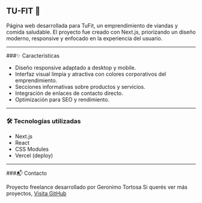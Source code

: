 ## TU-FIT 🍴

Página web desarrollada para TuFit, un emprendimiento de viandas y comida saludable.
El proyecto fue creado con Next.js, priorizando un diseño moderno, responsive y enfocado en la experiencia del usuario.

---

###✨ Características

- Diseño responsive adaptado a desktop y mobile.
- Interfaz visual limpia y atractiva con colores corporativos del emprendimiento.
- Secciones informativas sobre productos y servicios.
- Integración de enlaces de contacto directo.
- Optimización para SEO y rendimiento.

--- 

### 🛠️ Tecnologías utilizadas

- Next.js
- React
- CSS Modules
- Vercel (deploy)

--- 

###📬 Contacto

Proyecto freelance desarrollado por Geronimo Tortosa
Si querés ver más proyectos, [Visita GitHub](https://github.com/Gero0202)


